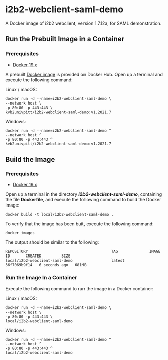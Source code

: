 # i2b2-webclient-saml-demo

A Docker image of i2b2 webclient, version 1.7.12a, for SAML demonstration.

## Run the Prebuilt Image in a Container

### Prerequisites

- [Docker 19.x](https://docs.docker.com/get-docker/)

A prebuilt [Docker image](https://hub.docker.com/r/kvb2univpitt/i2b2-webclient-saml-demo) is provided on Docker Hub.  Open up a terminal and execute the following command:

Linux / macOS:

```
docker run -d --name=i2b2-webclient-saml-demo \
--network host \
-p 80:80 -p 443:443 \
kvb2univpitt/i2b2-webclient-saml-demo:v1.2021.7
```

Windows:

```
docker run -d --name=i2b2-webclient-saml-demo ^
--network host ^
-p 80:80 -p 443:443 ^
kvb2univpitt/i2b2-webclient-saml-demo:v1.2021.7
```

## Build the Image

### Prerequisites

- [Docker 19.x](https://docs.docker.com/get-docker/)

Open up a terminal in the directory ***i2b2-webclient-saml-demo***, containing the file **Dockerfile**, and execute the following command to build the Docker image:

```
docker build -t local/i2b2-webclient-saml-demo .
```

To verify that the image has been buit, execute the following command:

```
docker images
```

The output should be similar to the following:

```
REPOSITORY                                     TAG              IMAGE ID       CREATED         SIZE
local/i2b2-webclient-saml-demo                 latest           36f7069b9f14   6 seconds ago   681MB
```

### Run the Image In a Container

Execute the following command to run the image in a Docker container:

Linux / macOS:

```
docker run -d --name=i2b2-webclient-saml-demo \
--network host \
-p 80:80 -p 443:443 \
local/i2b2-webclient-saml-demo
```

Windows:

```
docker run -d --name=i2b2-webclient-saml-demo ^
--network host ^
-p 80:80 -p 443:443 ^
local/i2b2-webclient-saml-demo
```
